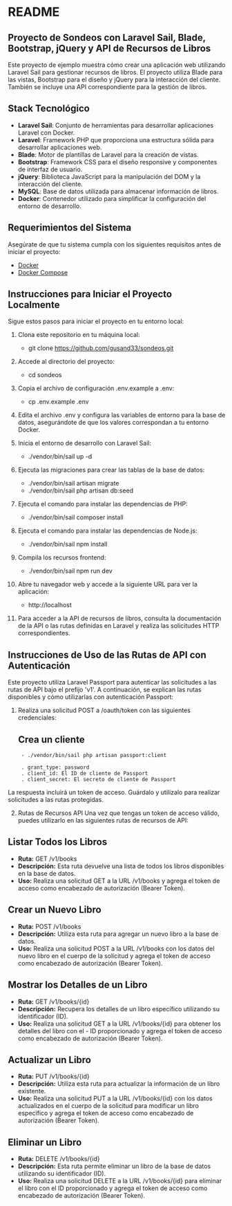 # README

## Proyecto de Sondeos con Laravel Sail, Blade, Bootstrap, jQuery y API de Recursos de Libros

Este proyecto de ejemplo muestra cómo crear una aplicación web utilizando Laravel Sail para gestionar recursos de libros. El proyecto utiliza Blade para las vistas, Bootstrap para el diseño y jQuery para la interacción del cliente. También se incluye una API correspondiente para la gestión de libros.

## Stack Tecnológico

- **Laravel Sail**: Conjunto de herramientas para desarrollar aplicaciones Laravel con Docker.
- **Laravel**: Framework PHP que proporciona una estructura sólida para desarrollar aplicaciones web.
- **Blade**: Motor de plantillas de Laravel para la creación de vistas.
- **Bootstrap**: Framework CSS para el diseño responsive y componentes de interfaz de usuario.
- **jQuery**: Biblioteca JavaScript para la manipulación del DOM y la interacción del cliente.
- **MySQL**: Base de datos utilizada para almacenar información de libros.
- **Docker**: Contenedor utilizado para simplificar la configuración del entorno de desarrollo.

## Requerimientos del Sistema

Asegúrate de que tu sistema cumpla con los siguientes requisitos antes de iniciar el proyecto:

- [Docker](https://www.docker.com/get-started)
- [Docker Compose](https://docs.docker.com/compose/install/)

## Instrucciones para Iniciar el Proyecto Localmente

Sigue estos pasos para iniciar el proyecto en tu entorno local:

1. Clona este repositorio en tu máquina local:
    - git clone https://github.com/gusand33/sondeos.git

2. Accede al directorio del proyecto:
    - cd sondeos

3. Copia el archivo de configuración .env.example a .env:
    - cp .env.example .env

4. Edita el archivo .env y configura las variables de entorno para la base de datos, asegurándote de que los valores correspondan a tu entorno Docker.

5. Inicia el entorno de desarrollo con Laravel Sail:
    - ./vendor/bin/sail up -d

6. Ejecuta las migraciones para crear las tablas de la base de datos:
    - ./vendor/bin/sail artisan migrate
    - ./vendor/bin/sail php artisan db:seed

7. Ejecuta el comando para instalar las dependencias de PHP:
    - ./vendor/bin/sail composer install

8. Ejecuta el comando para instalar las dependencias de Node.js:
    - ./vendor/bin/sail npm install

9. Compila los recursos frontend: 
    - ./vendor/bin/sail npm run dev

10. Abre tu navegador web y accede a la siguiente URL para ver la aplicación:
    - http://localhost

11. Para acceder a la API de recursos de libros, consulta la documentación de la API o las rutas definidas en Laravel y realiza las solicitudes HTTP correspondientes.

## Instrucciones de Uso de las Rutas de API con Autenticación

Este proyecto utiliza Laravel Passport para autenticar las solicitudes a las rutas de API bajo el prefijo 'v1'. A continuación, se explican las rutas disponibles y cómo utilizarlas con autenticación Passport:

1. Realiza una solicitud POST a /oauth/token con las siguientes credenciales:

    ## Crea un cliente 
        - ./vendor/bin/sail php artisan passport:client
        
        . grant_type: password
        . client_id: El ID de cliente de Passport
        . client_secret: El secreto de cliente de Passport

La respuesta incluirá un token de acceso. Guárdalo y utilízalo para realizar solicitudes a las rutas protegidas.

2. Rutas de Recursos API
Una vez que tengas un token de acceso válido, puedes utilizarlo en las siguientes rutas de recursos de API:

## Listar Todos los Libros
- **Ruta:** GET /v1/books
- **Descripción:** Esta ruta devuelve una lista de todos los libros disponibles en la base de datos.
- **Uso:** Realiza una solicitud GET a la URL /v1/books y agrega el token de acceso como encabezado de autorización (Bearer Token).

## Crear un Nuevo Libro
- **Ruta:** POST /v1/books
- **Descripción:** Utiliza esta ruta para agregar un nuevo libro a la base de datos.
- **Uso:** Realiza una solicitud POST a la URL /v1/books con los datos del nuevo libro en el cuerpo de la solicitud y agrega el token de acceso como encabezado de autorización (Bearer Token).

## Mostrar los Detalles de un Libro
- **Ruta:** GET /v1/books/{id}
- **Descripción:** Recupera los detalles de un libro específico utilizando su identificador (ID).
- **Uso:** Realiza una solicitud GET a la URL /v1/books/{id} para obtener los detalles del libro con el - ID proporcionado y agrega el token de acceso como encabezado de autorización (Bearer Token).

## Actualizar un Libro
- **Ruta:** PUT /v1/books/{id}
- **Descripción:** Utiliza esta ruta para actualizar la información de un libro existente.
- **Uso:** Realiza una solicitud PUT a la URL /v1/books/{id} con los datos actualizados en el cuerpo de la solicitud para modificar un libro específico y agrega el token de acceso como encabezado de autorización (Bearer Token).

## Eliminar un Libro
- **Ruta:** DELETE /v1/books/{id}
- **Descripción:** Esta ruta permite eliminar un libro de la base de datos utilizando su identificador (ID).
- **Uso:** Realiza una solicitud DELETE a la URL /v1/books/{id} para eliminar el libro con el ID proporcionado y agrega el token de acceso como encabezado de autorización (Bearer Token).
